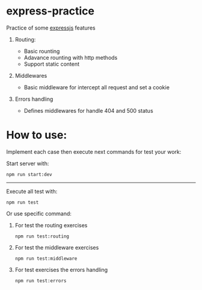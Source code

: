 # express-practice
Practice of some [expressjs](https://expressjs.com/) features

1. Routing:
    * Basic rounting
    * Adavance rounting with http methods
    * Support static content

2. Middlewares
    * Basic middleware for intercept all request and set a cookie

3. Errors handling
    * Defines middlewares for handle 404 and 500 status

# How to use:
Implement each case then execute next commands for test your work:

Start server with:
```shell
npm run start:dev
```
---

Execute all test with:
```shell
npm run test
```
Or use specific command:

1. For test the routing exercises
    ```shell
    npm run test:routing
    ```

2. For test the middleware exercises
    ```shell
    npm run test:middleware
    ```

3. For test exercises the errors handling
    ```shell
    npm run test:errors
    ```
